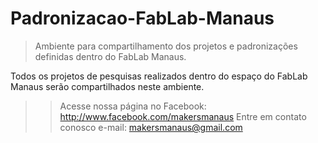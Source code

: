 # Padronizacao-FabLab-Manaus
> Ambiente para compartilhamento dos projetos e padronizações definidas dentro do FabLab Manaus.

Todos os projetos de pesquisas realizados dentro do espaço do FabLab Manaus serão compartilhados neste ambiente.

>> Acesse nossa página no Facebook: http://www.facebook.com/makersmanaus
>> Entre em contato conosco e-mail: makersmanaus@gmail.com

